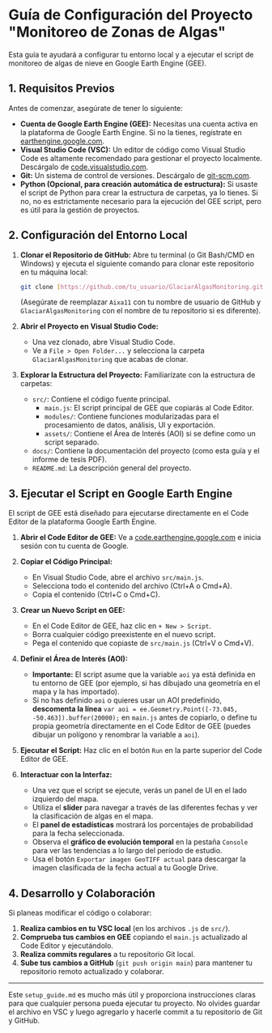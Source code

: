 # Guía de Configuración del Proyecto "Monitoreo de Zonas de Algas"

Esta guía te ayudará a configurar tu entorno local y a ejecutar el script de monitoreo de algas de nieve en Google Earth Engine (GEE).

## 1. Requisitos Previos

Antes de comenzar, asegúrate de tener lo siguiente:

* **Cuenta de Google Earth Engine (GEE):** Necesitas una cuenta activa en la plataforma de Google Earth Engine. Si no la tienes, regístrate en [earthengine.google.com](https://earthengine.google.com/).
* **Visual Studio Code (VSC):** Un editor de código como Visual Studio Code es altamente recomendado para gestionar el proyecto localmente. Descárgalo de [code.visualstudio.com](https://code.visualstudio.com/).
* **Git:** Un sistema de control de versiones. Descárgalo de [git-scm.com](https://git-scm.com/).
* **Python (Opcional, para creación automática de estructura):** Si usaste el script de Python para crear la estructura de carpetas, ya lo tienes. Si no, no es estrictamente necesario para la ejecución del GEE script, pero es útil para la gestión de proyectos.

## 2. Configuración del Entorno Local

1.  **Clonar el Repositorio de GitHub:**
    Abre tu terminal (o Git Bash/CMD en Windows) y ejecuta el siguiente comando para clonar este repositorio en tu máquina local:

    ```bash
    git clone [https://github.com/tu_usuario/GlaciarAlgasMonitoring.git](https://github.com/Aixa11/GlaciarAlgasMonitoring.git)
    ```
    (Asegúrate de reemplazar `Aixa11` con tu nombre de usuario de GitHub y `GlaciarAlgasMonitoring` con el nombre de tu repositorio si es diferente).

2.  **Abrir el Proyecto en Visual Studio Code:**
    * Una vez clonado, abre Visual Studio Code.
    * Ve a `File > Open Folder...` y selecciona la carpeta `GlaciarAlgasMonitoring` que acabas de clonar.

3.  **Explorar la Estructura del Proyecto:**
    Familiarízate con la estructura de carpetas:
    * `src/`: Contiene el código fuente principal.
        * `main.js`: El script principal de GEE que copiarás al Code Editor.
        * `modules/`: Contiene funciones modularizadas para el procesamiento de datos, análisis, UI y exportación.
        * `assets/`: Contiene el Área de Interés (AOI) si se define como un script separado.
    * `docs/`: Contiene la documentación del proyecto (como esta guía y el informe de tesis PDF).
    * `README.md`: La descripción general del proyecto.

## 3. Ejecutar el Script en Google Earth Engine

El script de GEE está diseñado para ejecutarse directamente en el Code Editor de la plataforma Google Earth Engine.

1.  **Abrir el Code Editor de GEE:**
    Ve a [code.earthengine.google.com](https://code.earthengine.google.com/) e inicia sesión con tu cuenta de Google.

2.  **Copiar el Código Principal:**
    * En Visual Studio Code, abre el archivo `src/main.js`.
    * Selecciona todo el contenido del archivo (Ctrl+A o Cmd+A).
    * Copia el contenido (Ctrl+C o Cmd+C).

3.  **Crear un Nuevo Script en GEE:**
    * En el Code Editor de GEE, haz clic en `+ New > Script`.
    * Borra cualquier código preexistente en el nuevo script.
    * Pega el contenido que copiaste de `src/main.js` (Ctrl+V o Cmd+V).

4.  **Definir el Área de Interés (AOI):**
    * **Importante:** El script asume que la variable `aoi` ya está definida en tu entorno de GEE (por ejemplo, si has dibujado una geometría en el mapa y la has importado).
    * Si no has definido `aoi` o quieres usar un AOI predefinido, **descomenta la línea** `var aoi = ee.Geometry.Point([-73.045, -50.463]).buffer(20000);` en `main.js` antes de copiarlo, o define tu propia geometría directamente en el Code Editor de GEE (puedes dibujar un polígono y renombrar la variable a `aoi`).

5.  **Ejecutar el Script:**
    Haz clic en el botón `Run` en la parte superior del Code Editor de GEE.

6.  **Interactuar con la Interfaz:**
    * Una vez que el script se ejecute, verás un panel de UI en el lado izquierdo del mapa.
    * Utiliza el **slider** para navegar a través de las diferentes fechas y ver la clasificación de algas en el mapa.
    * El **panel de estadísticas** mostrará los porcentajes de probabilidad para la fecha seleccionada.
    * Observa el **gráfico de evolución temporal** en la pestaña `Console` para ver las tendencias a lo largo del período de estudio.
    * Usa el botón `Exportar imagen GeoTIFF actual` para descargar la imagen clasificada de la fecha actual a tu Google Drive.

## 4. Desarrollo y Colaboración

Si planeas modificar el código o colaborar:

1.  **Realiza cambios en tu VSC local** (en los archivos `.js` de `src/`).
2.  **Comprueba tus cambios en GEE** copiando el `main.js` actualizado al Code Editor y ejecutándolo.
3.  **Realiza commits regulares** a tu repositorio Git local.
4.  **Sube tus cambios a GitHub** (`git push origin main`) para mantener tu repositorio remoto actualizado y colaborar.

---

Este `setup_guide.md` es mucho más útil y proporciona instrucciones claras para que cualquier persona pueda ejecutar tu proyecto. No olvides guardar el archivo en VSC y luego agregarlo y hacerle commit a tu repositorio de Git y GitHub.